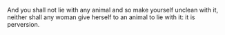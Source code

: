 And you shall not lie with any animal and so make yourself unclean with it, neither shall any woman give herself to an animal to lie with it: it is perversion.
